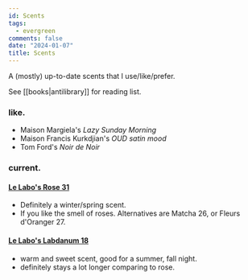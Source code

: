 ```yaml
---
id: Scents
tags:
  - evergreen
comments: false
date: "2024-01-07"
title: Scents
---
```


A (mostly) up-to-date scents that I use/like/prefer.

See [[books|antilibrary]] for reading list.

### like.

- Maison Margiela's _Lazy Sunday Morning_
- Maison Francis Kurkdjian's _OUD satin mood_
- Tom Ford's _Noir de Noir_

### current.

#### [Le Labo's Rose 31](https://www.lelabofragrances.ca/rose-31.html?bypass=true&region=CA&locale=EN&gad_source=1)
- Definitely a winter/spring scent.
- If you like the smell of roses. Alternatives are Matcha 26, or Fleurs d'Oranger 27.

#### [Le Labo's Labdanum 18](https://www.lelabofragrances.ca/labdanum-18.html?bypass=true&region=CA&locale=EN&gad_source=1)
- warm and sweet scent, good for a summer, fall night.
- definitely stays a lot longer comparing to rose.
